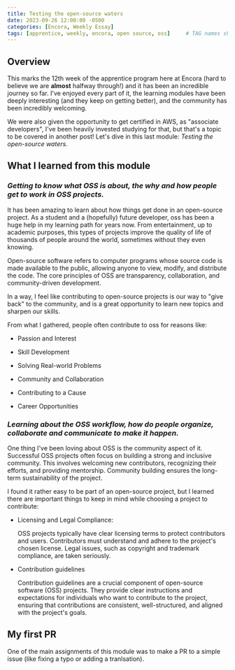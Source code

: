 ```yaml
---
title: Testing the open-source waters
date: 2023-09-26 12:00:00 -0500
categories: [Encora, Weekly Essay]
tags: [apprentice, weekly, encora, open source, oss]     # TAG names should always be lowercase
---
```

## Overview

This marks the 12th week of the apprentice program here at Encora (hard to believe we are **almost** halfway through!) and it has been an incredible journey so far. I've enjoyed every part of it, the learning modules have been deeply interesting (and they keep on getting better), and the community has been incredibly welcoming.

We were also given the opportunity to get certified in AWS, as "associate developers", I've been heavily invested studying for that, but that's a topic to be covered in another post! Let's dive in this last module: _Testing the open-source waters._

## What I learned from this module

### _Getting to know what OSS is about, the why and how people get to work in OSS projects._

It has been amazing to learn about how things get done in an open-source project. As a student and a (hopefully) future developer, oss has been a huge help in my learning path for years now. From entertainment, up to academic purposes, this types of projects improve the quality of life of thousands of people around the world, sometimes without they even knowing.

Open-source software refers to computer programs whose source code is made available to the public, allowing anyone to view, modify, and distribute the code. The core principles of OSS are transparency, collaboration, and community-driven development.

In a way, I feel like contributing to open-source projects is our way to "give back" to the community, and is a great opportunity to learn new topics and sharpen our skills.

From what I gathered, people often contribute to oss for reasons like:

* Passion and Interest
<!-- : Many OSS contributors are passionate about technology and specific software. They contribute because they genuinely enjoy working on it. -->

* Skill Development
<!-- : Contributing to OSS allows developers to hone their skills and gain real-world experience, which can be valuable in their careers. -->

* Solving Real-world Problems
<!-- : OSS often addresses real-world challenges. Contributors are motivated by the opportunity to solve problems and create software that benefits others. -->

* Community and Collaboration
<!-- : Being part of an OSS community offers a sense of belonging and the opportunity to collaborate with like-minded individuals from around the world. -->

* Contributing to a Cause
<!-- : Some people are driven by ideological reasons, believing in the principles of open access, transparency, and freedom of software. -->

* Career Opportunities
<!-- : Many companies value contributions to OSS, and it can enhance an individual's resume and career prospects. -->


### _Learning about the OSS workflow, how do people organize, collaborate and communicate to make it happen._

One thing I've been loving about OSS is the community aspect of it. Successful OSS projects often focus on building a strong and inclusive community. This involves welcoming new contributors, recognizing their efforts, and providing mentorship. Community building ensures the long-term sustainability of the project.

I found it rather easy to be part of an open-source project, but I learned there are important things to keep in mind while choosing a project to contribute:
* Licensing and Legal Compliance:

    OSS projects typically have clear licensing terms to protect contributors and users. Contributors must understand and adhere to the project's chosen license. Legal issues, such as copyright and trademark compliance, are taken seriously.
    
* Contribution guidelines

    Contribution guidelines are a crucial component of open-source software (OSS) projects. They provide clear instructions and expectations for individuals who want to contribute to the project, ensuring that contributions are consistent, well-structured, and aligned with the project's goals. 

## My first PR
One of the main assignments of this module was to make a PR to a simple issue (like fixing a typo or adding a tranlsation). 